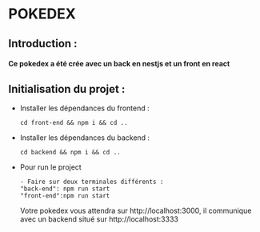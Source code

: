 # POKEDEX

## Introduction :

#### Ce pokedex a été crée avec un back en nestjs et un front en react

## Initialisation du projet :

- Installer les dépendances du frontend :
  ```
  cd front-end && npm i && cd ..
  ```
- Installer les dépendances du backend :

  ```
  cd backend && npm i && cd ..
  ```

- Pour run le project

  ```
  - Faire sur deux terminales différents :
  "back-end": npm run start
  "front-end":npm run start

  ```

  Votre pokedex vous attendra sur http://localhost:3000, il communique avec un backend situé sur http://localhost:3333
